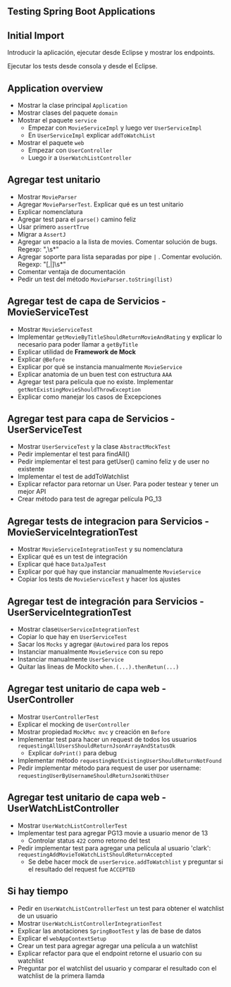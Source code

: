 ## Testing Spring Boot Applications ##

## Initial Import
Introducir la aplicación, ejecutar desde Eclipse y mostrar los endpoints.

Ejecutar los tests desde consola y desde el Eclipse.

## Application overview
* Mostrar la clase principal `Application`
* Mostrar clases del paquete `domain`
* Mostrar el paquete `service`
   * Empezar con `MovieServiceImpl` y luego ver `UserServiceImpl`
   * En `UserServiceImpl` explicar `addToWatchList`
* Mostrar el paquete `web`
   * Empezar con `UserController`
   * Luego ir a `UserWatchListController`

## Agregar test unitario
* Mostrar `MovieParser`
* Agregar `MovieParserTest`. Explicar qué es un test unitario
* Explicar nomenclatura
* Agregar test para el `parse()` camino feliz
* Usar primero `assertTrue`
* Migrar a `AssertJ`
* Agregar un espacio a la lista de movies. Comentar solución de bugs. Regexp: ",\\s*"
* Agregar soporte para lista separadas por pipe `|` . Comentar evolución. Regexp: "[,|]\\s*"
* Comentar ventaja de documentación
* Pedir un test del método `MovieParser.toString(list)`

## Agregar test de capa de Servicios - MovieServiceTest
* Mostrar `MovieServiceTest`
* Implementar `getMovieByTitleShouldReturnMovieAndRating` y explicar lo necesario para poder llamar a `getByTitle`
* Explicar utilidad de **Framework de Mock**
* Explicar `@Before`
* Explicar por qué se instancia manualmente `MovieService`
* Explicar anatomia de un buen test con estructura `AAA`
* Agregar test para pelicula que no existe. Implementar `getNotExistingMovieShouldThrowException`
* Explicar como manejar los casos de Excepciones

## Agregar test para capa de Servicios - UserServiceTest
* Mostrar `UserServiceTest` y la clase `AbstractMockTest`
* Pedir implementar el test para findAll()
* Pedir implementar el test para getUser() camino feliz y de user no existente
* Implementar el test de addToWatchlist
* Explicar refactor para retornar un User. Para poder testear y tener un mejor API
* Crear método para test de agregar película PG_13

## Agregar tests de integracion para Servicios - MovieServiceIntegrationTest
- Mostrar `MovieServiceIntegrationTest` y su nomenclatura
- Explicar qué es un test de integración
- Explicar qué hace `DataJpaTest`
- Explicar por qué hay que instanciar manualmente `MovieService` 
- Copiar los tests de `MovieServiceTest` y hacer los ajustes

## Agregar test de integración para Servicios - UserServiceIntegrationTest
- Mostrar clase`UserServiceIntegrationTest`
- Copiar lo que hay en `UserServiceTest`
- Sacar los `Mocks` y agregar `@Autowired` para los repos
- Instanciar manualmente `MovieService` con su repo
- Instanciar manualmente `UserService`
- Quitar las lineas de Mockito `when.(...).thenRetun(...)`

## Agregar test unitario de capa web - UserController
- Mostrar `UserControllerTest`
- Explicar el mocking de `UserController`
- Mostrar propiedad `MockMvc mvc` y creación en `Before`
- Implementar test para hacer un request de todos los usuarios `requestingAllUsersShouldReturnJsonArrayAndStatusOk`
   - Explicar `doPrint()` para debug
- Implementar método `requestingNotExistingUserShouldReturnNotFound`
- Pedir implementar método para request de user por username: `requestingUserByUsernameShouldReturnJsonWithUser`

## Agregar test unitario de capa web - UserWatchListController
- Mostrar `UserWatchListControllerTest`
- Implementar test para agregar PG13 movie a usuario menor de 13
  - Controlar status `422` como retorno del test
- Pedir implementar test para agregar una película al usuario 'clark': `requestingAddMovieToWatchListShouldReturnAccepted`
  - Se debe hacer mock de `userService.addToWatchlist` y preguntar si el resultado del request fue `ACCEPTED`

## Si hay tiempo
- Pedir en `UserWatchListControllerTest` un test para obtener el watchlist de un usuario
- Mostrar `UserWatchListControllerIntegrationTest`
- Explicar las anotaciones `SpringBootTest` y las de base de datos
- Explicar el `webAppContextSetup`
- Crear un test para agregar agregar una película a un watchlist
 - Explicar refactor para que el endpoint retorne el usuario con su watchlist
 - Preguntar por el watchlist del usuario y comparar el resultado con el watchlist de la primera llamda



